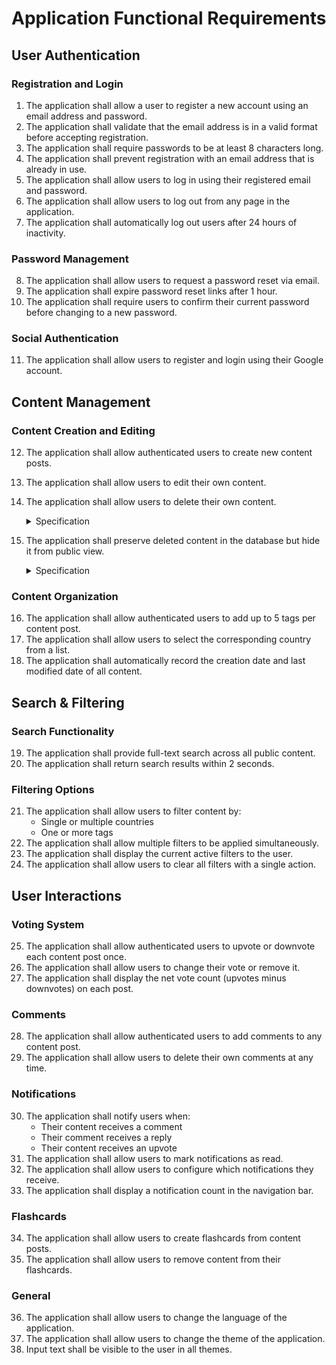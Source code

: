 # Application Functional Requirements

## User Authentication

### Registration and Login
1. The application shall allow a user to register a new account using an email address and password.
2. The application shall validate that the email address is in a valid format before accepting registration.
3. The application shall require passwords to be at least 8 characters long.
4. The application shall prevent registration with an email address that is already in use.
5. The application shall allow users to log in using their registered email and password.
6. The application shall allow users to log out from any page in the application.
7. The application shall automatically log out users after 24 hours of inactivity.

### Password Management
8. The application shall allow users to request a password reset via email.
9. The application shall expire password reset links after 1 hour.
10. The application shall require users to confirm their current password before changing to a new password.

### Social Authentication
11. The application shall allow users to register and login using their Google account.

## Content Management

### Content Creation and Editing
12. The application shall allow authenticated users to create new content posts.
13. The application shall allow users to edit their own content.
14. The application shall allow users to delete their own content.
    <details>
    <summary>Specification</summary>

    14.1 Client-side `EditContent.jsx` component includes a button to call `content.js` store function `deleteContent()`
    
    14.2 Client-side `content.js` store function `deleteContent()` hits endpoint `/api/content/deleteContent`
    
    14.3 Server-side `contentController` function `deleteContent()` sets `show: false`
    </details>
15. The application shall preserve deleted content in the database but hide it from public view.
    <details>
    <summary>Specification</summary>

    15.1 Server-side `Content` model has a `show` field set to `true` by default

    15.2 Server-side `contentController` function `deleteContent()` sets `show: false`  
    
    15.3 Client-side `content.js` store function `getContents()` filters by `show: true`  
    
    15.4 Server-side `contentController` function `getContentsByUserId()` filters by `show: true`
    </details>

### Content Organization
16. The application shall allow authenticated users to add up to 5 tags per content post.
17. The application shall allow users to select the corresponding country from a list.
18. The application shall automatically record the creation date and last modified date of all content.

## Search & Filtering

### Search Functionality
19. The application shall provide full-text search across all public content.
20. The application shall return search results within 2 seconds.

### Filtering Options
21. The application shall allow users to filter content by:
    - Single or multiple countries
    - One or more tags
22. The application shall allow multiple filters to be applied simultaneously.
23. The application shall display the current active filters to the user.
24. The application shall allow users to clear all filters with a single action.

## User Interactions

### Voting System
25. The application shall allow authenticated users to upvote or downvote each content post once.
26. The application shall allow users to change their vote or remove it.
27. The application shall display the net vote count (upvotes minus downvotes) on each post.

### Comments
28. The application shall allow authenticated users to add comments to any content post.
29. The application shall allow users to delete their own comments at any time.

### Notifications
30. The application shall notify users when:
    - Their content receives a comment
    - Their comment receives a reply
    - Their content receives an upvote
31. The application shall allow users to mark notifications as read.
32. The application shall allow users to configure which notifications they receive.
33. The application shall display a notification count in the navigation bar.

### Flashcards
34. The application shall allow users to create flashcards from content posts.
35. The application shall allow users to remove content from their flashcards.

### General
36. The application shall allow users to change the language of the application.
37. The application shall allow users to change the theme of the application.
38. Input text shall be visible to the user in all themes.

